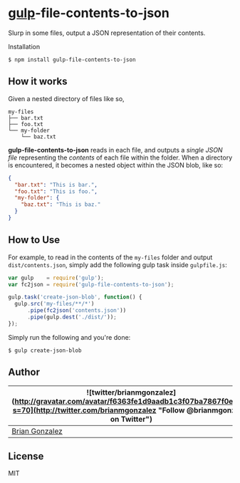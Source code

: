 
[gulp](http://gulpjs.com/)-file-contents-to-json
================================================

Slurp in some files, output a JSON representation of their contents.

Installation

```shell
$ npm install gulp-file-contents-to-json
```


How it works
------------

Given a nested directory of files like so,

```
my-files
├── bar.txt
├── foo.txt
└── my-folder
    └── baz.txt
```

**gulp-file-contents-to-json** reads in each file, and outputs a _single JSON file_ representing the _contents_ of each file within the folder. When a directory is encountered, it becomes a nested object within the JSON blob, like so:

```json
{
  "bar.txt": "This is bar.",
  "foo.txt": "This is foo.",
  "my-folder": {
    "baz.txt": "This is baz."
  }
}
```

How to Use
----------

For example, to read in the contents of the `my-files` folder and output `dist/contents.json`, simply add the following gulp task inside `gulpfile.js`:

```javascript
var gulp    = require('gulp');
var fc2json = require('gulp-file-contents-to-json');

gulp.task('create-json-blob', function() {
  gulp.src('my-files/**/*')
      .pipe(fc2json('contents.json'))
      .pipe(gulp.dest('./dist/'));
});
```

Simply run the following and you're done:

```shell
$ gulp create-json-blob
```

Author
----------
| ![twitter/brianmgonzalez](http://gravatar.com/avatar/f6363fe1d9aadb1c3f07ba7867f0e854?s=70](http://twitter.com/brianmgonzalez "Follow @brianmgonzalez on Twitter") |
|---|
| [Brian Gonzalez](http://briangonzalez.org) |


License
--------

MIT
